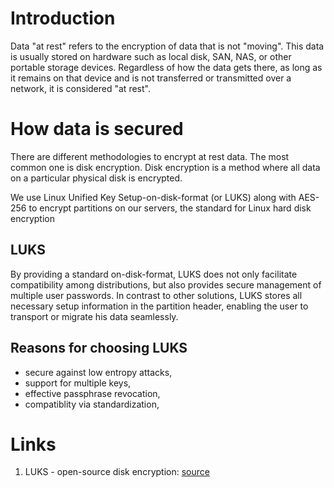 # Introduction

Data "at rest" refers to the encryption of data that is not "moving". This data is usually stored on hardware such as local disk, SAN, NAS, or other portable storage devices. Regardless of how the data gets there, as long as it remains on that device and is not transferred or transmitted over a network, it is considered "at rest".

# How data is secured

There are different methodologies to encrypt at rest data. The most common one is disk encryption. Disk encryption is a method where all data on a particular physical disk is encrypted. 

We use Linux Unified Key Setup-on-disk-format (or LUKS) along with AES-256 to encrypt partitions on our servers, the standard for Linux hard disk encryption 

## LUKS

By providing a standard on-disk-format,  LUKS does not only facilitate compatibility among distributions, but also provides secure management of multiple user passwords. In contrast to other solutions, LUKS stores all necessary setup information in the partition header, enabling the user to transport or migrate his data seamlessly.

## Reasons for choosing LUKS

* secure against low entropy attacks,
* support for multiple keys,
* effective passphrase revocation,
* compatiblity via standardization,

# Links

1. LUKS - open-source disk encryption: [source](https://gitlab.com/cryptsetup/cryptsetup)
